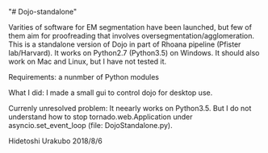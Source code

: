 "# Dojo-standalone"

Varities of software for EM segmentation have been launched, but few of them aim for proofreading that involves oversegmentation/agglomeration. 
This is a standalone version of Dojo in part of Rhoana pipeline (Pfister lab/Harvard). It works on Python2.7 (Python3.5) on Windows. It should also work on Mac and Linux, but I have not tested it.


Requirements: a nunmber of Python modules


What I did:
I made a small gui to control dojo for desktop use.




Currenly unresolved problem:
It neearly works on Python3.5. But I do not understand how to stop tornado.web.Application under asyncio.set_event_loop (file: DojoStandalone.py).

Hidetoshi Urakubo
2018/8/6

